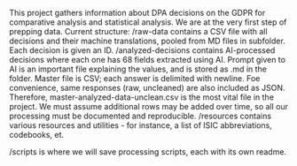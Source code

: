 This project gathers information about DPA decisions on the GDPR for comparative analysis and statistical analysis. We are at the very first step of prepping data.
Current structure:
/raw-data contains a CSV file with all decisions and their machine translations, pooled from MD files in subfolder. Each decision is given an ID.
/analyzed-decisions contains AI-processed decisions where each one has 68 fields extracted using AI. Prompt given to AI is an important file explaining the values, and is stored as .md in the folder.
Master file is CSV; each answer is delimited with newline.
Foe convenience, same responses (raw, uncleaned) are also included as JSON.
Therefore, master-analyzed-data-unclean.csv is the most vital file in the project.
We must assume additional rows may be added over time, so all our processing must be documented and reproducible.
/resources contains various resources and utilities - for instance, a list of ISIC abbreviations, codebooks, et.

/scripts is where we will save processing scripts, each with its own readme.